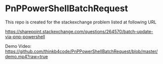 # PnPPowerShellBatchRequest
This repo is created for the stackexchange problem listed at following URL

https://sharepoint.stackexchange.com/questions/264570/batch-update-via-pnp-powershell

Demo Video: https://github.com/thinkb4code/PnPPowerShellBatchRequest/blob/master/demo.mp4?raw=true
